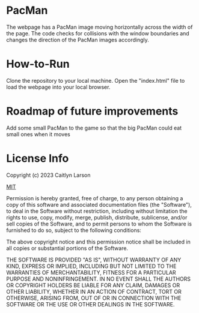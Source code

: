 # PacMan

The webpage has a PacMan image moving horizontally across the width of the page. The code checks for collisions with the window boundaries and changes the direction of the PacMan images accordingly.

# How-to-Run

Clone the repository to your local machine. Open the "index.html" file to load the webpage into your local browser.

# Roadmap of future improvements

Add some small PacMan to the game so that the big PacMan could eat small ones when it moves

# License Info

Copyright (c) 2023 Caitlyn Larson

<a href="https://choosealicense.com/licenses/mit/" target="blank">MIT</a>

Permission is hereby granted, free of charge, to any person obtaining a copy of this software and associated documentation files (the "Software"), to deal in the Software without restriction, including without limitation the rights to use, copy, modify, merge, publish, distribute, sublicense, and/or sell copies of the Software, and to permit persons to whom the Software is furnished to do so, subject to the following conditions:

The above copyright notice and this permission notice shall be included in all copies or substantial portions of the Software.

THE SOFTWARE IS PROVIDED "AS IS", WITHOUT WARRANTY OF ANY KIND, EXPRESS OR IMPLIED, INCLUDING BUT NOT LIMITED TO THE WARRANTIES OF MERCHANTABILITY, FITNESS FOR A PARTICULAR PURPOSE AND NONINFRINGEMENT. IN NO EVENT SHALL THE AUTHORS OR COPYRIGHT HOLDERS BE LIABLE FOR ANY CLAIM, DAMAGES OR OTHER LIABILITY, WHETHER IN AN ACTION OF CONTRACT, TORT OR OTHERWISE, ARISING FROM, OUT OF OR IN CONNECTION WITH THE SOFTWARE OR THE USE OR OTHER DEALINGS IN THE SOFTWARE.